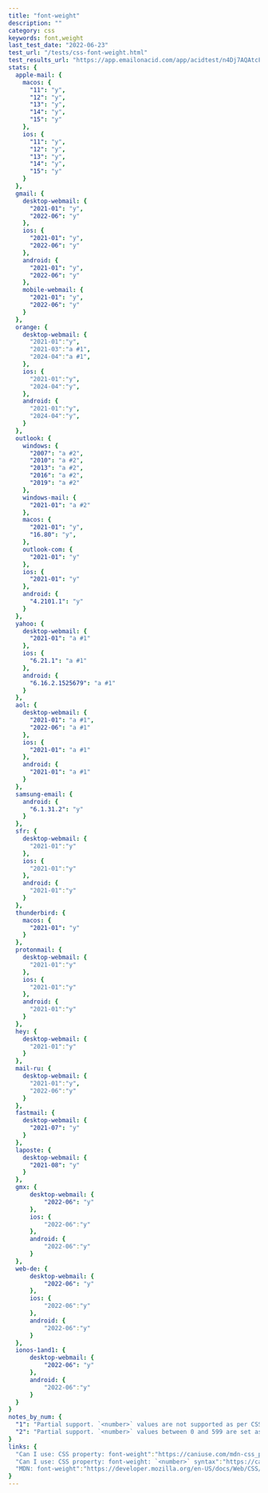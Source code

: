 ```yaml
---
title: "font-weight"
description: ""
category: css
keywords: font,weight
last_test_date: "2022-06-23"
test_url: "/tests/css-font-weight.html"
test_results_url: "https://app.emailonacid.com/app/acidtest/n4Dj7AQAtcFsJEgkLoSucoofVEvWrmqTqsO5pev2ew8XN/list"
stats: {
  apple-mail: {
    macos: {
      "11": "y",
      "12": "y",
      "13": "y",
	  "14": "y",
	  "15": "y"
    },
    ios: {
      "11": "y",
      "12": "y",
      "13": "y",
      "14": "y",
	  "15": "y"
    }
  },
  gmail: {
    desktop-webmail: {
      "2021-01": "y",
      "2022-06": "y"
    },
    ios: {
      "2021-01": "y",
      "2022-06": "y"
    },
    android: {
      "2021-01": "y",
      "2022-06": "y"
    },
    mobile-webmail: {
      "2021-01": "y",
      "2022-06": "y"
    }
  },
  orange: {
    desktop-webmail: {
      "2021-01":"y",
      "2021-03":"a #1",
      "2024-04":"a #1",
    },
    ios: {
      "2021-01":"y",
      "2024-04":"y",
    },
    android: {
      "2021-01":"y",
      "2024-04":"y",
    }
  },
  outlook: {
    windows: {
      "2007": "a #2",
      "2010": "a #2",
      "2013": "a #2",
      "2016": "a #2",
      "2019": "a #2"
    },
    windows-mail: {
      "2021-01": "a #2"
    },
    macos: {
      "2021-01": "y",
      "16.80": "y",
    },
    outlook-com: {
      "2021-01": "y"
    },
    ios: {
      "2021-01": "y"
    },
    android: {
      "4.2101.1": "y"
    }
  },
  yahoo: {
    desktop-webmail: {
      "2021-01": "a #1"
    },
    ios: {
      "6.21.1": "a #1"
    },
    android: {
      "6.16.2.1525679": "a #1"
    }
  },
  aol: {
    desktop-webmail: {
      "2021-01": "a #1",
      "2022-06": "a #1"
    },
    ios: {
      "2021-01": "a #1"
    },
    android: {
      "2021-01": "a #1"
    }
  },
  samsung-email: {
    android: {
      "6.1.31.2": "y"
    }
  },
  sfr: {
    desktop-webmail: {
      "2021-01":"y"
    },
    ios: {
      "2021-01":"y"
    },
    android: {
      "2021-01":"y"
    }
  },
  thunderbird: {
    macos: {
      "2021-01": "y"
    }
  },
  protonmail: {
    desktop-webmail: {
      "2021-01":"y"
    },
    ios: {
      "2021-01":"y"
    },
    android: {
      "2021-01":"y"
    }
  },
  hey: {
    desktop-webmail: {
      "2021-01":"y"
    }
  },
  mail-ru: {
    desktop-webmail: {
      "2021-01":"y",
      "2022-06":"y"
    }
  },
  fastmail: {
    desktop-webmail: {
      "2021-07": "y"
    }
  },
  laposte: {
    desktop-webmail: {
      "2021-08": "y"
    }
  },
  gmx: {
      desktop-webmail: {
          "2022-06": "y"
      },
      ios: {
          "2022-06":"y"
      },
      android: {
          "2022-06":"y"
      }
  },
  web-de: {
      desktop-webmail: {
          "2022-06": "y"
      },
      ios: {
          "2022-06":"y"
      },
      android: {
          "2022-06":"y"
      }
  },
  ionos-1and1: {
      desktop-webmail: {
          "2022-06": "y"
      },
      android: {
          "2022-06":"y"
      }
  }
}
notes_by_num: {
  "1": "Partial support. `<number>` values are not supported as per CSS Fonts Level 4 where any `<number>` value between 1 and 1000 (inclusive) is a valid value. Only the following numeric values are supported: 100, 200, 300, 400, 500, 600, 700, 800, and 900.",
  "2": "Partial support. `<number>` values between 0 and 599 are set as normal font weight. `<number>` values between 600 and 1000 are set as bold font weight."
}
links: {
  "Can I use: CSS property: font-weight":"https://caniuse.com/mdn-css_properties_font-weight",
  "Can I use: CSS property: font-weight: `<number>` syntax":"https://caniuse.com/mdn-css_properties_font-weight_number",
  "MDN: font-weight":"https://developer.mozilla.org/en-US/docs/Web/CSS/font-weight"
}
---
```


